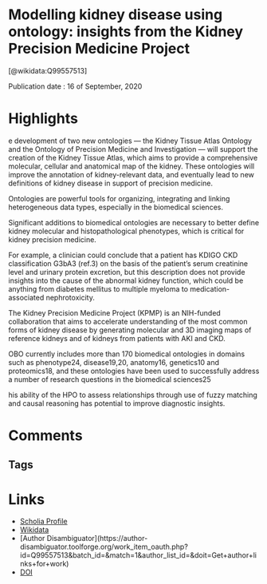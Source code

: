 
Modelling kidney disease using ontology: insights from the Kidney Precision Medicine Project
============================================================================================
  
  [@wikidata:Q99557513]  
  
Publication date : 16 of September, 2020  

# Highlights

e development of two new ontologies — the Kidney Tissue Atlas Ontology and the Ontology of Precision Medicine and Investigation — will support the creation of the Kidney Tissue Atlas, which aims to provide a comprehensive molecular, cellular and anatomical map of the kidney. These ontologies will improve the annotation of kidney-relevant data, and eventually lead to new definitions of kidney disease in support of precision medicine.

Ontologies are powerful tools for organizing, integrating and linking heterogeneous data types, especially in the biomedical sciences.

Significant additions to biomedical ontologies are necessary to better define kidney molecular and histopathological phenotypes, which is critical for kidney precision medicine.

 For example, a clinician could conclude that a patient has KDIGO CKD classification G3bA3 (ref.3) on the basis of the patient’s serum creatinine level and urinary protein excretion, but this description does not provide insights into the cause of the abnormal kidney function, which could be anything from diabetes mellitus to multiple myeloma to medication-associated nephrotoxicity.

 The Kidney Precision Medicine Project (KPMP) is an NIH-funded collaboration that aims to accelerate understanding of the most common forms of kidney disease by generating molecular and 3D imaging maps of reference kidneys and of kidneys from patients with AKI and CKD. 

 OBO currently includes more than 170 biomedical ontologies in domains such as phenotype24, disease19,20, anatomy16, genetics10 and proteomics18, and these ontologies have been used to successfully address a number of research questions in the biomedical sciences25

 his ability of the HPO to assess relationships through use of fuzzy matching and causal reasoning has potential to improve diagnostic insights.

# Comments

## Tags

# Links
  
 * [Scholia Profile](https://scholia.toolforge.org/work/Q99557513)  
 * [Wikidata](https://www.wikidata.org/wiki/Q99557513)  
 * [Author Disambiguator](https://author-
disambiguator.toolforge.org/work_item_oauth.php?id=Q99557513&batch_id=&match=1&author_list_id=&doit=Get+author+links+for+work)  
 * [DOI](https://doi.org/10.1038/S41581-020-00335-W)  
